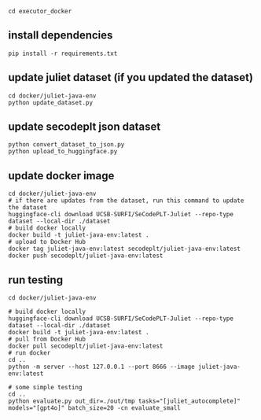 ```shell
cd executor_docker
```
## install dependencies

```shell
pip install -r requirements.txt
```

## update juliet dataset (if you updated the dataset)

```shell
cd docker/juliet-java-env
python update_dataset.py
```

## update secodeplt json dataset

```shell
python convert_dataset_to_json.py
python upload_to_huggingface.py
```

## update docker image

```shell
cd docker/juliet-java-env
# if there are updates from the dataset, run this command to update the dataset
huggingface-cli download UCSB-SURFI/SeCodePLT-Juliet --repo-type dataset --local-dir ./dataset
# build docker locally
docker build -t juliet-java-env:latest .
# upload to Docker Hub
docker tag juliet-java-env:latest secodeplt/juliet-java-env:latest
docker push secodeplt/juliet-java-env:latest
```

## run testing

```shell
cd docker/juliet-java-env

# build docker locally
huggingface-cli download UCSB-SURFI/SeCodePLT-Juliet --repo-type dataset --local-dir ./dataset
docker build -t juliet-java-env:latest .
# pull from Docker Hub
docker pull secodeplt/juliet-java-env:latest
# run docker
cd ..
python -m server --host 127.0.0.1 --port 8666 --image juliet-java-env:latest

# some simple testing
cd ..
python evaluate.py out_dir=./out/tmp tasks="[juliet_autocomplete]" models="[gpt4o]" batch_size=20 -cn evaluate_small
```